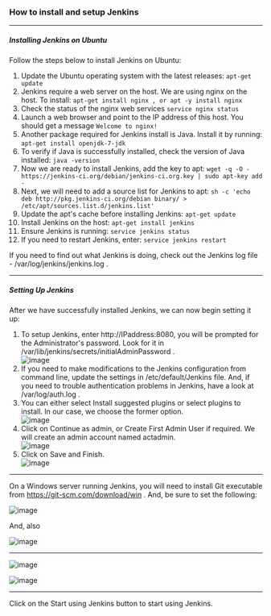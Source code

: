 ### How to install and setup Jenkins

---
##### Installing Jenkins on Ubuntu
  
Follow the steps below to install Jenkins on Ubuntu:
  
1. Update the Ubuntu operating system with the latest releases: `apt-get update`
2. Jenkins require a web server on the host. We are using nginx on the host. To install: `apt-get install nginx , or apt -y install nginx`
3. Check the status of the nginx web services `service nginx status`
4. Launch a web browser and point to the IP address of this host. You should get a message `Welcome to nginx!`
5. Another package required for Jenkins install is Java. Install it by running: `apt-get install openjdk-7-jdk`
6. To verify if Java is successfully installed, check the version of Java installed: `java -version`
7. Now we are ready to install Jenkins, add the key to apt: `wget -q -O - https://jenkins-ci.org/debian/jenkins-ci.org.key | sudo apt-key add -`
8. Next, we will need to add a source list for Jenkins to apt: `sh -c 'echo deb http://pkg.jenkins-ci.org/debian binary/ > /etc/apt/sources.list.d/jenkins.list'`
9. Update the apt's cache before installing Jenkins: `apt-get update`
10. Install Jenkins on the host: `apt-get install jenkins`
11. Ensure Jenkins is running: `service jenkins status`
12. If you need to restart Jenkins, enter: `service jenkins restart`
  
If you need to find out what Jenkins is doing, check out the Jenkins log file - /var/log/jenkins/jenkins.log .

---

##### Setting Up Jenkins

After we have successfully installed Jenkins, we can now begin setting it up:

1. To setup Jenkins, enter http://IPaddress:8080, you will be prompted for the Administrator's password. Look for it in /var/lib/jenkins/secrets/initialAdminPassword .   
![image](https://user-images.githubusercontent.com/17056169/70364449-c7ad8480-18e0-11ea-961c-066ea07a7748.png)
2. If you need to make modifications to the Jenkins configuration from command line, update the settings in /etc/default/Jenkins file. And, if you need to trouble authentication problems in Jenkins, have a look at /var/log/auth.log .   
3. You can either select Install suggested plugins or select plugins to install. In our case, we choose the former option.   
![image](https://user-images.githubusercontent.com/17056169/70364494-e90e7080-18e0-11ea-8b22-ca5ff192f9d8.png)
4. Click on Continue as admin, or Create First Admin User if required. We will create an admin account named actadmin.   
![image](https://user-images.githubusercontent.com/17056169/70364544-0cd1b680-18e1-11ea-8f25-2f8354799f28.png)
5. Click on Save and Finish.   
![image](https://user-images.githubusercontent.com/17056169/70364592-3a1e6480-18e1-11ea-83e2-b83edb4adc0c.png)

---

On a Windows server running Jenkins, you will need to install Git executable from  https://git-scm.com/download/win . And, be sure to set the following:  

![image](https://user-images.githubusercontent.com/17056169/70527324-c198fb80-1b9f-11ea-95ef-2aa005bb2c38.png)

And, also  

![image](https://user-images.githubusercontent.com/17056169/70527363-df666080-1b9f-11ea-815e-47769ff51a16.png)

---

![image](https://user-images.githubusercontent.com/17056169/70578723-b4612880-1c02-11ea-8a57-9c7f8f4bd071.png)


![image](https://user-images.githubusercontent.com/17056169/70578664-93003c80-1c02-11ea-8eb1-85564e5d42d1.png)

---
  

Click on the Start using Jenkins button to start using Jenkins.
